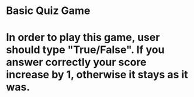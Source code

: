 # Basic Quiz Game

# In order to play this game, user should type "True/False". If you answer correctly your score increase by 1, otherwise it stays as it was.
